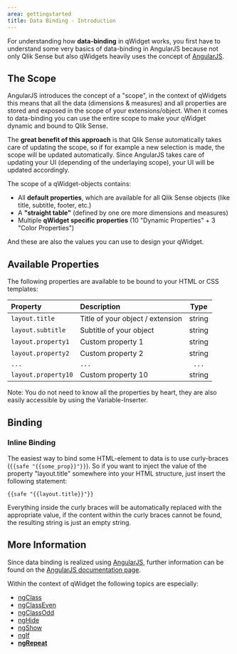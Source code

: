 ```yaml
---
area: gettingstarted
title: Data Binding - Introduction
---
```


For understanding how **data-binding** in qWidget works, you first have to understand some very basics of data-binding in AngularJS because not only Qlik Sense but also qWidgets heavily uses the concept of [AngularJS](http://www.angularjs.org).

## The Scope
AngularJS introduces the concept of a "scope", in the context of qWidgets this means that all the data (dimensions & measures) and all properties are stored and exposed in the scope of your extensions/object. When it comes to data-binding you can use the entire scope to make your qWidget dynamic and bound to Qlik Sense.

The **great benefit of this approach** is that Qlik Sense automatically takes care of updating the scope, so if for example a new selection is made, the scope will be updated automatically. Since AngularJS takes care of updating your UI (depending of the underlaying scope), your UI will be updated accordingly.

The scope of a qWidget-objects contains:

- All **default properties**, which are available for all Qlik Sense objects (like title, subtitle, footer, etc.)
- A **"straight table"** (defined by one ore more dimensions and measures)
- Multiple **qWidget specific properties** (10 "Dynamic Properties" + 3 "Color Properties")


And these are also the values you can use to design your qWidget.

## Available Properties

The following properties are available to be bound to your HTML or CSS templates:

Property				| Description									| Type
:----------------------	| :------------------------------------------	| :---:
`layout.title`			| Title of your object / extension				| string
`layout.subtitle`		| Subtitle of your object						| string
`layout.property1`		| Custom property 1								| string
`layout.property2`		| Custom property 2								| string
`...`					| `...`											| `...` 
`layout.property10`		| Custom property 10							| string				

<div class="alert alert-info">Note: You do not need to know all the properties by heart, they are also easily accessible by using the Variable-Inserter.</div>



## Binding

### Inline Binding
The easiest way to bind some HTML-element to data is to use curly-braces (`{{safe "{{some_prop}}"}}`). So if you want to inject the value of the property "layout.title" somewhere into your HTML structure, just insert the following statement:

	{{safe "{{layout.title}}"}}

Everything inside the curly braces will be automatically replaced with the appropriate value, if the content within the curly braces cannot be found, the resulting string is just an empty string.

## More Information
Since data binding is realized using [AngularJS](https://angularjs.org/), further information can be found on the [AngularJS documentation page](https://docs.angularjs.org/api).

Within the context of qWidget the following topics are especially:

* [ngClass](https://docs.angularjs.org/api/ng/directive/ngClass)
* [ngClassEven](https://docs.angularjs.org/api/ng/directive/ngClassEven)
* [ngClassOdd](https://docs.angularjs.org/api/ng/directive/ngClassOdd)
* [ngHide](https://docs.angularjs.org/api/ng/directive/ngHide)
* [ngShow](https://docs.angularjs.org/api/ng/directive/ngShow)
* [ngIf](https://docs.angularjs.org/api/ng/directive/ngIf)
* [**ngRepeat**](https://docs.angularjs.org/api/ng/directive/ngRepeat)


